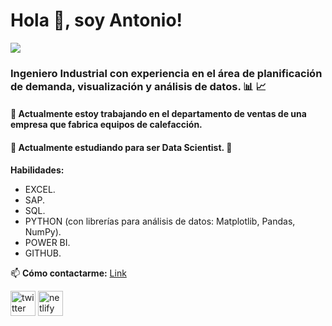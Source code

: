 # Hola 👋, soy Antonio!
![](https://www.semantik.com.mx/wp-content/uploads/2017/03/banner_data_new-1170x588.png)

### Ingeniero Industrial con experiencia en el área de planificación de demanda, visualización y análisis de datos. 📊 📈


#### 🔭 Actualmente estoy trabajando en el departamento de ventas de una empresa que fabrica equipos de calefacción.
#### 🧠 Actualmente estudiando para ser Data Scientist. 💪


**Habilidades:** 
- EXCEL.
- SAP.
- SQL.
- PYTHON (con librerías para análisis de datos: Matplotlib, Pandas, NumPy)⁣⁣.
- POWER BI.
- GITHUB⁣⁣.



📫 **Cómo contactarme:** [Link](https://www.linkedin.com/in/antonio-jose-mota-granado/) 


[<img src='https://cdn.jsdelivr.net/npm/simple-icons@3.0.1/icons/twitter.svg' alt='twitter' height='40'>](https://twitter.com/MotaAnt)  [<img src='https://cdn.jsdelivr.net/npm/simple-icons@3.0.1/icons/netlify.svg' alt='netlify' height='40'>](https://antoniomota.netlify.app/)  


